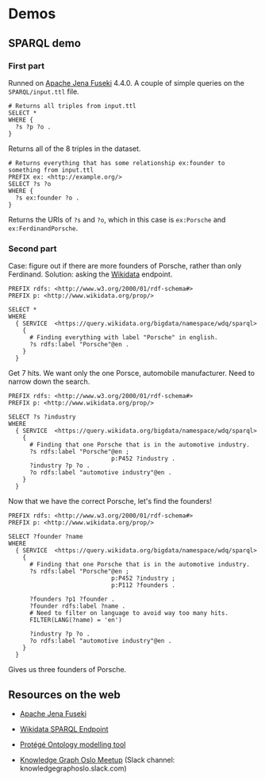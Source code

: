 # Demos
## SPARQL demo
### First part
Runned on [Apache Jena Fuseki](https://jena.apache.org/documentation/fuseki2/) 4.4.0. A couple of simple queries on the `SPARQL/input.ttl` file.

```sparql
# Returns all triples from input.ttl
SELECT *
WHERE {
  ?s ?p ?o .
}
```
Returns all of the 8 triples in the dataset.

```sparql
# Returns everything that has some relationship ex:founder to something from input.ttl
PREFIX ex: <http://example.org/>
SELECT ?s ?o
WHERE {
  ?s ex:founder ?o .
}
```
Returns the URIs of `?s` and `?o`, which in this case is `ex:Porsche` and `ex:FerdinandPorsche`.

### Second part
Case: figure out if there are more founders of Porsche, rather than only Ferdinand. 
Solution: asking the [Wikidata](https://www.wikidata.org/wiki/Wikidata:Main_Page) endpoint.

```sparql
PREFIX rdfs: <http://www.w3.org/2000/01/rdf-schema#>
PREFIX p: <http://www.wikidata.org/prop/>

SELECT *
WHERE
  { SERVICE  <https://query.wikidata.org/bigdata/namespace/wdq/sparql> 
    {
      # Finding everything with label "Porsche" in english.            
      ?s rdfs:label "Porsche"@en .
    }
  }
```
Get 7 hits. We want only the one Porsce, automobile manufacturer. Need to narrow down the search.

```sparql
PREFIX rdfs: <http://www.w3.org/2000/01/rdf-schema#>
PREFIX p: <http://www.wikidata.org/prop/>

SELECT ?s ?industry
WHERE
  { SERVICE  <https://query.wikidata.org/bigdata/namespace/wdq/sparql> 
    {
      # Finding that one Porsche that is in the automotive industry.          
      ?s rdfs:label "Porsche"@en ;
                             p:P452 ?industry .
      ?industry ?p ?o .
      ?o rdfs:label "automotive industry"@en .
    }
  }
```
Now that we have the correct Porsche, let's find the founders!

```sparql
PREFIX rdfs: <http://www.w3.org/2000/01/rdf-schema#>
PREFIX p: <http://www.wikidata.org/prop/>

SELECT ?founder ?name
WHERE
  { SERVICE  <https://query.wikidata.org/bigdata/namespace/wdq/sparql> 
    {
      # Finding that one Porsche that is in the automotive industry.          
      ?s rdfs:label "Porsche"@en ;
                             p:P452 ?industry ;
                             p:P112 ?founders .
    
      ?founders ?p1 ?founder .
      ?founder rdfs:label ?name .
      # Need to filter on language to avoid way too many hits.
      FILTER(LANG(?name) = 'en')
    
      ?industry ?p ?o .
      ?o rdfs:label "automotive industry"@en .
    }
  }
```
Gives us three founders of Porsche. 


## Resources on the web

* [Apache Jena Fuseki](https://jena.apache.org/documentation/fuseki2/)
* [Wikidata SPARQL Endpoint](https://query.wikidata.org/)
* [Protégé Ontology modelling tool](https://protege.stanford.edu/)

* [Knowledge Graph Oslo Meetup](https://www.meetup.com/knowledge-graph-oslo/) (Slack channel: knowledgegraphoslo.slack.com)
